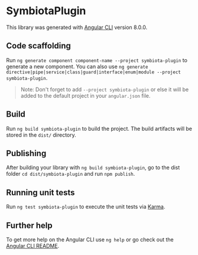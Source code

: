 # SymbiotaPlugin

This library was generated with [Angular CLI](https://github.com/angular/angular-cli) version 8.0.0.

## Code scaffolding

Run `ng generate component component-name --project symbiota-plugin` to generate a new component. You can also use `ng generate directive|pipe|service|class|guard|interface|enum|module --project symbiota-plugin`.
> Note: Don't forget to add `--project symbiota-plugin` or else it will be added to the default project in your `angular.json` file. 

## Build

Run `ng build symbiota-plugin` to build the project. The build artifacts will be stored in the `dist/` directory.

## Publishing

After building your library with `ng build symbiota-plugin`, go to the dist folder `cd dist/symbiota-plugin` and run `npm publish`.

## Running unit tests

Run `ng test symbiota-plugin` to execute the unit tests via [Karma](https://karma-runner.github.io).

## Further help

To get more help on the Angular CLI use `ng help` or go check out the [Angular CLI README](https://github.com/angular/angular-cli/blob/master/README.md).
